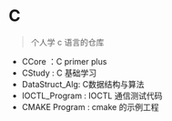 # C
> 个人学 c 语言的仓库

- CCore ：C primer plus
- CStudy : C 基础学习
- DataStruct_Alg: C数据结构与算法
- IOCTL_Program : IOCTL 通信测试代码
- CMAKE Program : cmake 的示例工程